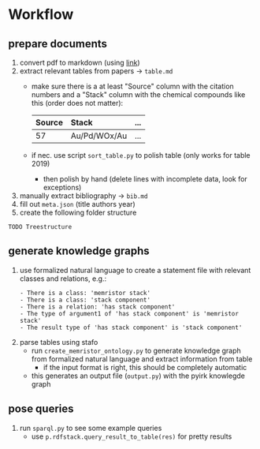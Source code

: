 # Workflow
## prepare documents
1. convert pdf to markdown (using [link](https://github.com/VikParuchuri/marker))
1. extract relevant tables from papers -> `table.md`
    - make sure there is a at least "Source" column with the citation numbers and a "Stack" column with the chemical compounds like this (order does not matter):

        | Source | Stack          | ...  |
        |:-------|:---------------|:-----|
        | 57     | Au/Pd/WOx/Au   | ...  |

    - if nec. use script `sort_table.py` to polish table (only works for table 2019)
        - then polish by hand (delete lines with incomplete data, look for exceptions)
1. manually extract bibliography -> `bib.md`
1. fill out `meta.json` (title authors year)
1. create the following folder structure
````
TODO Treestructure
````
## generate knowledge graphs
1. use formalized natural language to create a statement file with relevant classes and relations, e.g.:
    ```
    - There is a class: 'memristor stack'
    - There is a class: 'stack component'
    - There is a relation: 'has stack component'
    - The type of argument1 of 'has stack component' is 'memristor stack'
    - The result type of 'has stack component' is 'stack component'
    ```
1. parse tables using stafo
    - run `create_memristor_ontology.py` to generate knowledge graph from formalized natural language and extract information from table
        - if the input format is right, this should be completely automatic
    - this generates an output file (`output.py`) with the pyirk knowlegde graph
## pose queries
1. run `sparql.py` to see some example queries
    - use `p.rdfstack.query_result_to_table(res)` for pretty results
